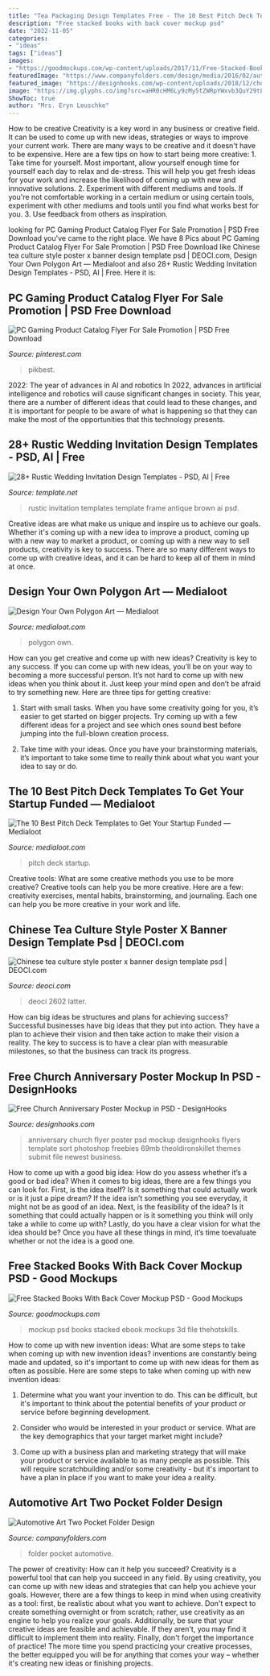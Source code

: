 ```yaml
---
title: "Tea Packaging Design Templates Free - The 10 Best Pitch Deck Templates To Get Your Startup Funded — Medialoot"
description: "Free stacked books with back cover mockup psd"
date: "2022-11-05"
categories:
- "ideas"
tags: ["ideas"]
images:
- "https://goodmockups.com/wp-content/uploads/2017/11/Free-Stacked-Books-With-Back-Cover-Mockup-PSD-File.jpg"
featuredImage: "https://www.companyfolders.com/design/media/2016/02/automotive-art-two-pocket-folder-design.jpg"
featured_image: "https://designhooks.com/wp-content/uploads/2018/12/church_anniversary_flyer_6830697.jpg"
image: "https://img.glyphs.co/img?src=aHR0cHM6Ly9zMy5tZWRpYWxvb3QuY29tL2Jsb2ctaW1hZ2VzL0hvdy10by1EZXNpZ24tWW91ci1Pd24tUG9seWdvbi1BcnQvcG9zdC1oZWFkZXIuanBnP210aW1lPTIwMTkwODAxMTIzMDQz&amp;q=85&amp;enlarge=true&amp;h=800&amp;w=1200"
ShowToc: true
author: "Mrs. Eryn Leuschke"
---
```



How to be creative
Creativity is a key word in any business or creative field. It can be used to come up with new ideas, strategies or ways to improve your current work. There are many ways to be creative and it doesn't have to be expensive. Here are a few tips on how to start being more creative: 1. Take time for yourself. Most important, allow yourself enough time for yourself each day to relax and de-stress. This will help you get fresh ideas for your work and increase the likelihood of coming up with new and innovative solutions. 2. Experiment with different mediums and tools. If you're not comfortable working in a certain medium or using certain tools, experiment with other mediums and tools until you find what works best for you. 3. Use feedback from others as inspiration.

	

		
looking for PC Gaming Product Catalog Flyer For Sale Promotion | PSD Free Download you've came to the right place. We have 8 Pics about PC Gaming Product Catalog Flyer For Sale Promotion | PSD Free Download like Chinese tea culture style poster x banner design template psd | DEOCI.com, Design Your Own Polygon Art — Medialoot and also 28+ Rustic Wedding Invitation Design Templates - PSD, AI | Free. Here it is:
		
    
## PC Gaming Product Catalog Flyer For Sale Promotion | PSD Free Download

<img loading=lazy src="https://i.pinimg.com/736x/2e/e3/7c/2ee37c7d599f03e6050e04a42bbd08bc.jpg" onerror="this.onerror=null;this.src='https://tse1.mm.bing.net/th?id=OIP.q4mN0T0eoyi7w0__yIu8ZgAAAA&amp;pid=15.1';" alt="PC Gaming Product Catalog Flyer For Sale Promotion | PSD Free Download">

_Source: pinterest.com_

>pikbest. 

	

2022: The year of advances in AI and robotics
In 2022, advances in artificial intelligence and robotics will cause significant changes in society. This year, there are a number of different ideas that could lead to these changes, and it is important for people to be aware of what is happening so that they can make the most of the opportunities that this technology presents.

    
## 28+ Rustic Wedding Invitation Design Templates - PSD, AI | Free

<img loading=lazy src="https://images.template.net/wp-content/uploads/2016/02/18114032/Rustic-Vintage-Antique-Brown-Frame-Wedding-Invitation.jpg" onerror="this.onerror=null;this.src='https://tse3.mm.bing.net/th?id=OIP.FTdk-uxqispceZirx8cGzAHaKL&amp;pid=15.1';" alt="28+ Rustic Wedding Invitation Design Templates - PSD, AI | Free">

_Source: template.net_

>rustic invitation templates template frame antique brown ai psd. 

	

Creative ideas are what make us unique and inspire us to achieve our goals. Whether it's coming up with a new idea to improve a product, coming up with a new way to market a product, or coming up with a new way to sell products, creativity is key to success. There are so many different ways to come up with creative ideas, and it can be hard to keep all of them in mind at once.

    
## Design Your Own Polygon Art — Medialoot

<img loading=lazy src="https://img.glyphs.co/img?src=aHR0cHM6Ly9zMy5tZWRpYWxvb3QuY29tL2Jsb2ctaW1hZ2VzL0hvdy10by1EZXNpZ24tWW91ci1Pd24tUG9seWdvbi1BcnQvcG9zdC1oZWFkZXIuanBnP210aW1lPTIwMTkwODAxMTIzMDQz&amp;q=85&amp;enlarge=true&amp;h=800&amp;w=1200" onerror="this.onerror=null;this.src='https://tse3.mm.bing.net/th?id=OIP.OpUjNYquabs5qKdXhC9S5QHaE8&amp;pid=15.1';" alt="Design Your Own Polygon Art — Medialoot">

_Source: medialoot.com_

>polygon own. 

	

How can you get creative and come up with new ideas?
Creativity is key to any success. If you can come up with new ideas, you’ll be on your way to becoming a more successful person. It’s not hard to come up with new ideas when you think about it. Just keep your mind open and don’t be afraid to try something new. Here are three tips for getting creative:
1. Start with small tasks. When you have some creativity going for you, it’s easier to get started on bigger projects. Try coming up with a few different ideas for a project and see which ones sound best before jumping into the full-blown creation process.

2. Take time with your ideas. Once you have your brainstorming materials, it’s important to take some time to really think about what you want your idea to say or do.

    
## The 10 Best Pitch Deck Templates To Get Your Startup Funded — Medialoot

<img loading=lazy src="https://img.glyphs.co/img?src=aHR0cHM6Ly9zMy5tZWRpYWxvb3QuY29tL3Jlc291cmNlcy9waXRjaC1kZWNrLXBvc3QtaW1hZ2UtMWEuanBn&amp;q=85&amp;enlarge=true&amp;h=800&amp;w=1200" onerror="this.onerror=null;this.src='https://tse1.mm.bing.net/th?id=OIP.mKakdWJpW8G-AdhE-ySx-QHaE8&amp;pid=15.1';" alt="The 10 Best Pitch Deck Templates to Get Your Startup Funded — Medialoot">

_Source: medialoot.com_

>pitch deck startup. 

	

Creative tools: What are some creative methods you use to be more creative?
Creative tools can help you be more creative. Here are a few: creativity exercises, mental habits, brainstorming, and journaling. Each one can help you be more creative in your work and life.

    
## Chinese Tea Culture Style Poster X Banner Design Template Psd | DEOCI.com

<img loading=lazy src="https://www.deoci.com/wp-content/uploads/2016/04/2602_deoci.com_.jpg" onerror="this.onerror=null;this.src='https://tse3.mm.bing.net/th?id=OIP.7kjvNiTccgfDARf6m4RFUwHaLq&amp;pid=15.1';" alt="Chinese tea culture style poster x banner design template psd | DEOCI.com">

_Source: deoci.com_

>deoci 2602 latter. 

	

How can big ideas be structures and plans for achieving success?
Successful businesses have big ideas that they put into action. They have a plan to achieve their vision and then take action to make their vision a reality. The key to success is to have a clear plan with measurable milestones, so that the business can track its progress.

    
## Free Church Anniversary Poster Mockup In PSD - DesignHooks

<img loading=lazy src="https://designhooks.com/wp-content/uploads/2018/12/church_anniversary_flyer_6830697.jpg" onerror="this.onerror=null;this.src='https://tse4.mm.bing.net/th?id=OIP.xlTWPpDeKikrDOPcqy07tgAAAA&amp;pid=15.1';" alt="Free Church Anniversary Poster Mockup in PSD - DesignHooks">

_Source: designhooks.com_

>anniversary church flyer poster psd mockup designhooks flyers template sort photoshop freebies 69mb theoldironskillet themes submit file newest business. 

	

How to come up with a good big idea: How do you assess whether it’s a good or bad idea?
When it comes to big ideas, there are a few things you can look for. First, is the idea itself? Is it something that could actually work or is it just a pipe dream? If the idea isn’t something you see everyday, it might not be as good of an idea. Next, is the feasibility of the idea? Is it something that could actually happen or is it something you think will only take a while to come up with? Lastly, do you have a clear vision for what the idea should be? Once you have all these things in mind, it’s time toevaluate whether or not the idea is a good one.

    
## Free Stacked Books With Back Cover Mockup PSD - Good Mockups

<img loading=lazy src="https://goodmockups.com/wp-content/uploads/2017/11/Free-Stacked-Books-With-Back-Cover-Mockup-PSD-File.jpg" onerror="this.onerror=null;this.src='https://tse4.mm.bing.net/th?id=OIP.zdFADXXzRMKBbK48Y4rn2wHaFX&amp;pid=15.1';" alt="Free Stacked Books With Back Cover Mockup PSD - Good Mockups">

_Source: goodmockups.com_

>mockup psd books stacked ebook mockups 3d file thehotskills. 

	

How to come up with new invention ideas: What are some steps to take when coming up with new invention ideas?
inventions are constantly being made and updated, so it's important to come up with new ideas for them as often as possible. Here are some steps to take when coming up with new invention ideas:
1. Determine what you want your invention to do. This can be difficult, but it's important to think about the potential benefits of your product or service before beginning development.

2. Consider who would be interested in your product or service. What are the key demographics that your target market might include?

3. Come up with a business plan and marketing strategy that will make your product or service available to as many people as possible. This will require scratchbuilding and/or some creativity - but it's important to have a plan in place if you want to make your idea a reality.


    
## Automotive Art Two Pocket Folder Design

<img loading=lazy src="https://www.companyfolders.com/design/media/2016/02/automotive-art-two-pocket-folder-design.jpg" onerror="this.onerror=null;this.src='https://tse3.mm.bing.net/th?id=OIP.RHpFftc-Gaghzeqf7eq0MQHaD3&amp;pid=15.1';" alt="Automotive Art Two Pocket Folder Design">

_Source: companyfolders.com_

>folder pocket automotive. 

	

The power of creativity: How can it help you succeed?
Creativity is a powerful tool that can help you succeed in any field. By using creativity, you can come up with new ideas and strategies that can help you achieve your goals. However, there are a few things to keep in mind when using creativity as a tool: first, be realistic about what you want to achieve. Don't expect to create something overnight or from scratch; rather, use creativity as an engine to help you realize your goals. Additionally, be sure that your creative ideas are feasible and achievable. If they aren't, you may find it difficult to implement them into reality. Finally, don't forget the importance of practice! The more time you spend practicing your creative processes, the better equipped you will be for anything that comes your way – whether it's creating new ideas or finishing projects.

